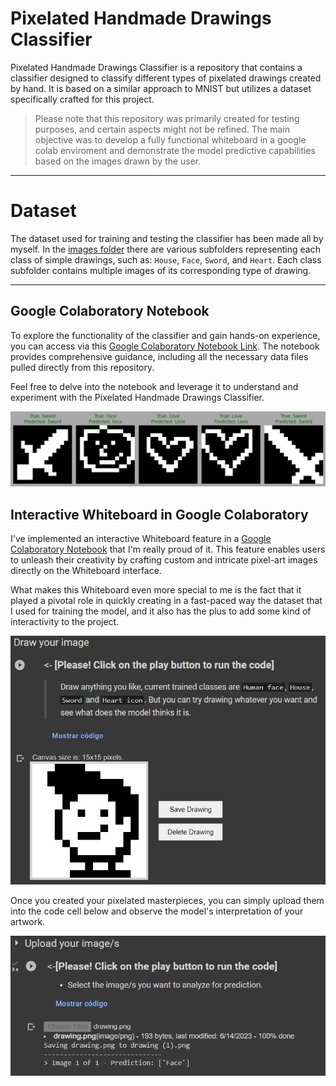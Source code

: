 # Pixelated Handmade Drawings Classifier

Pixelated Handmade Drawings Classifier is a repository that contains a classifier designed to classify different types of pixelated drawings created by hand. It is based on a similar approach to MNIST but utilizes a dataset specifically crafted for this project.

> Please note that this repository was primarily created for testing purposes, and certain aspects might not be refined. The main objective was to develop a fully functional whiteboard in a google colab enviroment and demonstrate the model predictive capabilities based on the images drawn by the user.


---


# Dataset

The dataset used for training and testing the classifier has been made all by myself. In the [images folder](https://github.com/JonathanCruze/Drawings_Classificator/tree/main/images) there are various subfolders representing each class of simple drawings, such as: `House`, `Face`, `Sword`, and `Heart`. Each class subfolder contains multiple images of its corresponding type of drawing.


---


## Google Colaboratory Notebook

To explore the functionality of the classifier and gain hands-on experience, you can access via this [Google Colaboratory Notebook Link](https://colab.research.google.com/drive/1xgEADBafrzOMSwvCQqMF-iS-mI54hWad?usp=sharing). The notebook provides comprehensive guidance, including all the necessary data files pulled directly from this repository.

Feel free to delve into the notebook and leverage it to understand and experiment with the Pixelated Handmade Drawings Classifier.

![Plot with predicted labels for X_test data](Assets/example_plotted_classifications.png)


## Interactive Whiteboard in Google Colaboratory

I've implemented an interactive Whiteboard feature in a [Google Colaboratory Notebook](https://colab.research.google.com/drive/1xgEADBafrzOMSwvCQqMF-iS-mI54hWad?usp=sharing) that I'm really proud of it. This feature enables users to unleash their creativity by crafting custom and intricate pixel-art images directly on the Whiteboard interface. 

What makes this Whiteboard even more special to me is the fact that it played a pivotal role in quickly creating in a fast-paced way the dataset that I used for training the model, and it also has the plus to add some kind of interactivity to the project.


![Fully-Functional WhiteBoard on Google Colab](Assets/draw_your_image.png)

Once you created your pixelated masterpieces, you can simply upload them into the code cell below and observe the model's interpretation of your artwork.

![Model prediction on users drawings](Assets/predicted_image.png)
